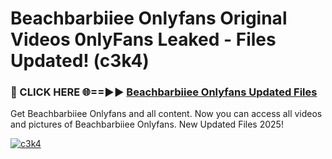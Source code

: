 # Beachbarbiiee Onlyfans Original Videos 0nlyFans Leaked - Files Updated! (c3k4)

<h3>🔴 CLICK HERE 🌐==►► <a href="https://tinyurl.com/2m67pmp6" rel="nofollow">Beachbarbiiee Onlyfans Updated Files</a></h3>

Get Beachbarbiiee Onlyfans and all content. Now you can access all videos and pictures of Beachbarbiiee Onlyfans. New Updated Files 2025!

[![c3k4](https://i.imgur.com/H4QAA4z.gif)](https://tinyurl.com/2m67pmp6)